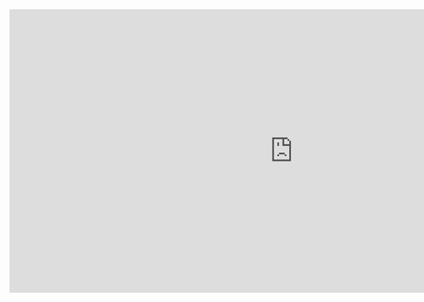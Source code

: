 <iframe width="1000" height="500" frameborder="0" scrolling="no" src="https://docs.google.com/spreadsheets/d/e/2PACX-1vQN0clKlC1VflmaKzLpZGpErGSqj9UxbNGHBD5kM41qzRNBB5_HJ0_Tb6qf5KEN69ASGy3X1j9i9gjW/pubhtml?gid=510136647&amp;single=true&amp;widget=false&amp;headers=false&chrome=false"></iframe>